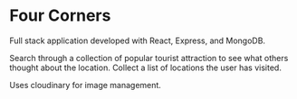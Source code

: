 <h1>Four Corners</h1>

Full stack application developed with React, Express, and MongoDB. 

Search through a collection of popular tourist attraction to see what others thought about the location. Collect a list of locations the user has visited.

Uses cloudinary for image management.